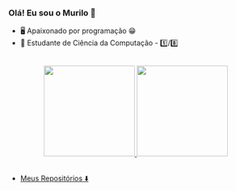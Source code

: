 ### Olá! Eu sou o Murilo 👋

- 🖥️ Apaixonado por programação  😁
- 🧠 Estudante de Ciência da Computação - 1️⃣/8️⃣
 
<br>
<div align="center">
  <a href="https://github.com/murilobarbosaa" >
  <img height="180em" src="https://github-readme-stats.vercel.app/api?username=murilobarbosaa&show_icons=true&count_private=false&theme=dark&include_all_commits=true"/>
  <img height="180em" src="https://github-readme-stats.vercel.app/api/top-langs/?username=murilobarbosaa&layout=compact&langs_count=7&theme=dark"/>
</div>
<br>
 
 - Meus Repositórios   ⬇️
